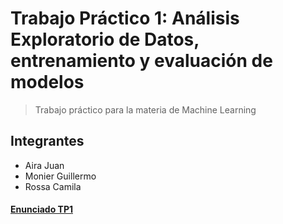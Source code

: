 # Trabajo Práctico 1: Análisis Exploratorio de Datos, entrenamiento y evaluación de modelos
> Trabajo práctico para la materia de Machine Learning

## Integrantes
- Aira Juan
- Monier Guillermo
- Rossa Camila

#### [Enunciado TP1](https://github.com/ucse-ia/ucse_ia/wiki/TP1-2024)
